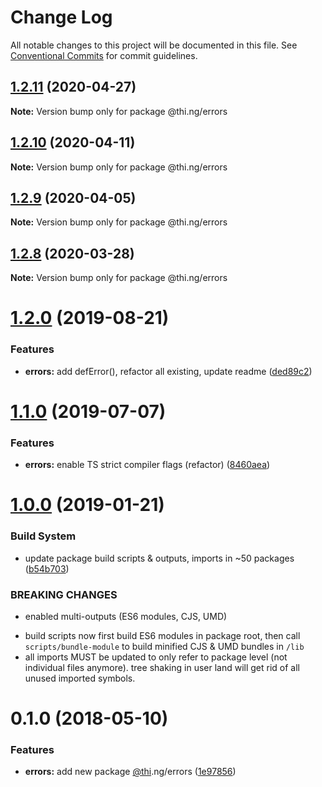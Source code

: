 # Change Log

All notable changes to this project will be documented in this file.
See [Conventional Commits](https://conventionalcommits.org) for commit guidelines.

## [1.2.11](https://github.com/thi-ng/umbrella/compare/@thi.ng/errors@1.2.10...@thi.ng/errors@1.2.11) (2020-04-27)

**Note:** Version bump only for package @thi.ng/errors





## [1.2.10](https://github.com/thi-ng/umbrella/compare/@thi.ng/errors@1.2.9...@thi.ng/errors@1.2.10) (2020-04-11)

**Note:** Version bump only for package @thi.ng/errors





## [1.2.9](https://github.com/thi-ng/umbrella/compare/@thi.ng/errors@1.2.8...@thi.ng/errors@1.2.9) (2020-04-05)

**Note:** Version bump only for package @thi.ng/errors





## [1.2.8](https://github.com/thi-ng/umbrella/compare/@thi.ng/errors@1.2.7...@thi.ng/errors@1.2.8) (2020-03-28)

**Note:** Version bump only for package @thi.ng/errors





# [1.2.0](https://github.com/thi-ng/umbrella/compare/@thi.ng/errors@1.1.2...@thi.ng/errors@1.2.0) (2019-08-21)

### Features

* **errors:** add defError(), refactor all existing, update readme ([ded89c2](https://github.com/thi-ng/umbrella/commit/ded89c2))

# [1.1.0](https://github.com/thi-ng/umbrella/compare/@thi.ng/errors@1.0.6...@thi.ng/errors@1.1.0) (2019-07-07)

### Features

* **errors:** enable TS strict compiler flags (refactor) ([8460aea](https://github.com/thi-ng/umbrella/commit/8460aea))

# [1.0.0](https://github.com/thi-ng/umbrella/compare/@thi.ng/errors@0.1.12...@thi.ng/errors@1.0.0) (2019-01-21)

### Build System

* update package build scripts & outputs, imports in ~50 packages ([b54b703](https://github.com/thi-ng/umbrella/commit/b54b703))

### BREAKING CHANGES

* enabled multi-outputs (ES6 modules, CJS, UMD)

- build scripts now first build ES6 modules in package root, then call
  `scripts/bundle-module` to build minified CJS & UMD bundles in `/lib`
- all imports MUST be updated to only refer to package level
  (not individual files anymore). tree shaking in user land will get rid of
  all unused imported symbols.

<a name="0.1.0"></a>
# 0.1.0 (2018-05-10)

### Features

* **errors:** add new package [@thi](https://github.com/thi).ng/errors ([1e97856](https://github.com/thi-ng/umbrella/commit/1e97856))
